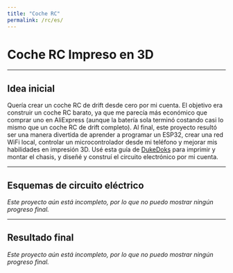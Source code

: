 ```yaml
---
title: "Coche RC"
permalink: /rc/es/
---
```


# Coche RC Impreso en 3D

---

## Idea inicial
Quería crear un coche RC de drift desde cero por mi cuenta. El objetivo era construir un coche RC barato, ya que me parecía más económico que comprar uno en AliExpress (aunque la batería sola terminó costando casi lo mismo que un coche RC de drift completo). Al final, este proyecto resultó ser una manera divertida de aprender a programar un ESP32, crear una red WiFi local, controlar un microcontrolador desde mi teléfono y mejorar mis habilidades en impresión 3D. Usé esta guía de <a href="https://dukedoks.com/portfolio/guia-chasis-rc/" target="_blank" rel="noopener noreferrer">DukeDoks</a> para imprimir y montar el chasis, y diseñé y construí el circuito electrónico por mi cuenta.

---

## Esquemas de circuito eléctrico
*Este proyecto aún está incompleto, por lo que no puedo mostrar ningún progreso final.*

---

## Resultado final
*Este proyecto aún está incompleto, por lo que no puedo mostrar ningún progreso final.*
